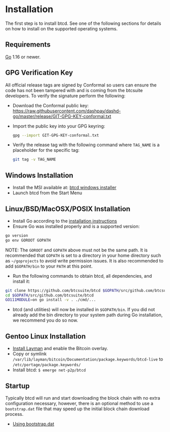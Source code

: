 # Installation

The first step is to install btcd. See one of the following sections for
details on how to install on the supported operating systems.

## Requirements

[Go](http://golang.org) 1.16 or newer.

## GPG Verification Key

All official release tags are signed by Conformal so users can ensure the code
has not been tampered with and is coming from the btcsuite developers. To
verify the signature perform the following:

* Download the Conformal public key:
  <https://raw.githubusercontent.com/dashpay/dashd-go/master/release/GIT-GPG-KEY-conformal.txt>

* Import the public key into your GPG keyring:

  ```bash
  gpg --import GIT-GPG-KEY-conformal.txt
  ```

* Verify the release tag with the following command where `TAG_NAME` is a
  placeholder for the specific tag:

  ```bash
  git tag -v TAG_NAME
  ```

## Windows Installation

* Install the MSI available at: [btcd windows installer](https://github.com/btcsuite/btcd/releases)
* Launch btcd from the Start Menu

## Linux/BSD/MacOSX/POSIX Installation

* Install Go according to the [installation instructions](http://golang.org/doc/install)
* Ensure Go was installed properly and is a supported version:

```bash
go version
go env GOROOT GOPATH
```

NOTE: The `GOROOT` and `GOPATH` above must not be the same path. It is
recommended that `GOPATH` is set to a directory in your home directory such as
`~/goprojects` to avoid write permission issues. It is also recommended to add
`$GOPATH/bin` to your `PATH` at this point.

* Run the following commands to obtain btcd, all dependencies, and install it:

```bash
git clone https://github.com/btcsuite/btcd $GOPATH/src/github.com/btcsuite/btcd
cd $GOPATH/src/github.com/btcsuite/btcd
GO111MODULE=on go install -v . ./cmd/...
```

* btcd (and utilities) will now be installed in ```$GOPATH/bin```. If you did
  not already add the bin directory to your system path during Go installation,
  we recommend you do so now.

## Gentoo Linux Installation

* [Install Layman](https://gitlab.com/bitcoin/gentoo) and enable the Bitcoin overlay.
* Copy or symlink `/var/lib/layman/bitcoin/Documentation/package.keywords/btcd-live` to `/etc/portage/package.keywords/`
* Install btcd: `$ emerge net-p2p/btcd`

## Startup

Typically btcd will run and start downloading the block chain with no extra
configuration necessary, however, there is an optional method to use a
`bootstrap.dat` file that may speed up the initial block chain download process.

* [Using bootstrap.dat](https://github.com/btcsuite/btcd/blob/master/docs/configuration.md#using-bootstrapdat)
